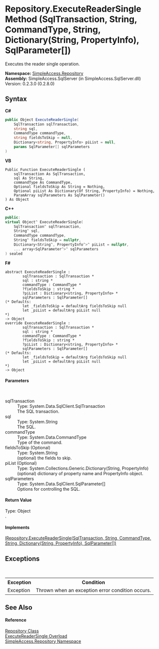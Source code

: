 # Repository.ExecuteReaderSingle Method (SqlTransaction, String, CommandType, String, Dictionary(String, PropertyInfo), SqlParameter[])
 

Executes the reader single operation.

**Namespace:**&nbsp;<a href="41571b4f-ca9a-e902-c5ef-a7c14c631bb2">SimpleAccess.Repository</a><br />**Assembly:**&nbsp;SimpleAccess.SqlServer (in SimpleAccess.SqlServer.dll) Version: 0.2.3.0 (0.2.8.0)

## Syntax

**C#**<br />
``` C#
public Object ExecuteReaderSingle(
	SqlTransaction sqlTransaction,
	string sql,
	CommandType commandType,
	string fieldsToSkip = null,
	Dictionary<string, PropertyInfo> piList = null,
	params SqlParameter[] sqlParameters
)
```

**VB**<br />
``` VB
Public Function ExecuteReaderSingle ( 
	sqlTransaction As SqlTransaction,
	sql As String,
	commandType As CommandType,
	Optional fieldsToSkip As String = Nothing,
	Optional piList As Dictionary(Of String, PropertyInfo) = Nothing,
	ParamArray sqlParameters As SqlParameter()
) As Object
```

**C++**<br />
``` C++
public:
virtual Object^ ExecuteReaderSingle(
	SqlTransaction^ sqlTransaction, 
	String^ sql, 
	CommandType commandType, 
	String^ fieldsToSkip = nullptr, 
	Dictionary<String^, PropertyInfo^>^ piList = nullptr, 
	... array<SqlParameter^>^ sqlParameters
) sealed
```

**F#**<br />
``` F#
abstract ExecuteReaderSingle : 
        sqlTransaction : SqlTransaction * 
        sql : string * 
        commandType : CommandType * 
        ?fieldsToSkip : string * 
        ?piList : Dictionary<string, PropertyInfo> * 
        sqlParameters : SqlParameter[] 
(* Defaults:
        let _fieldsToSkip = defaultArg fieldsToSkip null
        let _piList = defaultArg piList null
*)
-> Object 
override ExecuteReaderSingle : 
        sqlTransaction : SqlTransaction * 
        sql : string * 
        commandType : CommandType * 
        ?fieldsToSkip : string * 
        ?piList : Dictionary<string, PropertyInfo> * 
        sqlParameters : SqlParameter[] 
(* Defaults:
        let _fieldsToSkip = defaultArg fieldsToSkip null
        let _piList = defaultArg piList null
*)
-> Object 
```


#### Parameters
&nbsp;<dl><dt>sqlTransaction</dt><dd>Type: System.Data.SqlClient.SqlTransaction<br />The SQL transaction.</dd><dt>sql</dt><dd>Type: System.String<br />The SQL.</dd><dt>commandType</dt><dd>Type: System.Data.CommandType<br />Type of the command.</dd><dt>fieldsToSkip (Optional)</dt><dd>Type: System.String<br />(optional) the fields to skip.</dd><dt>piList (Optional)</dt><dd>Type: System.Collections.Generic.Dictionary(String, PropertyInfo)<br />(optional) dictionary of property name and PropertyInfo object.</dd><dt>sqlParameters</dt><dd>Type: System.Data.SqlClient.SqlParameter[]<br />Options for controlling the SQL.</dd></dl>

#### Return Value
Type: Object<br />.

#### Implements
<a href="03985ddd-a1b5-b346-0b8d-2e475afc5271">IRepository.ExecuteReaderSingle(SqlTransaction, String, CommandType, String, Dictionary(String, PropertyInfo), SqlParameter[])</a><br />

## Exceptions
&nbsp;<table><tr><th>Exception</th><th>Condition</th></tr><tr><td>Exception</td><td>Thrown when an exception error condition occurs.</td></tr></table>

## See Also


#### Reference
<a href="edb9c152-cd28-6594-590a-18a81e266968">Repository Class</a><br /><a href="49f8f495-ce25-af7f-2226-e7073936a6b7">ExecuteReaderSingle Overload</a><br /><a href="41571b4f-ca9a-e902-c5ef-a7c14c631bb2">SimpleAccess.Repository Namespace</a><br />